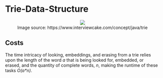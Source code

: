 # Trie-Data-Structure

<div align = "center">
 <img src="trie.png">
</div>

<div align="center">
   Image source: https://www.interviewcake.com/concept/java/trie 
</div>

## Costs
The time intricacy of looking, embeddings, and erasing from a trie relies upon the length of the word _a_ that is being looked for, embedded, or erased, and the quantity of complete words, *n*, making the runtime of these tasks *O(a\*n)*.
